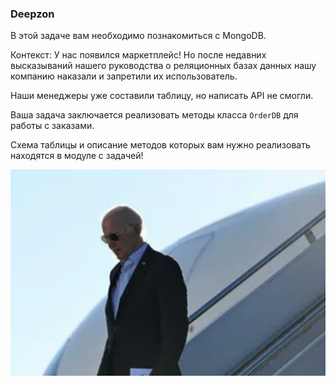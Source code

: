 ### Deepzon

В этой задаче вам необходимо познакомиться с MongoDB.

Контекст: У нас появился маркетплейс!
Но после недавних высказываний нашего руководства о реляционных базах данных нашу компанию наказали и запретили их
использователь.

Наши менеджеры уже составили таблицу, но написать API не смогли.

Ваша задача заключается реализовать методы класса `OrderDB` для работы с заказами.

Cхема таблицы и описание методов которых вам нужно реализовать находятся в модуле с задачей!

![img.png](img.png)